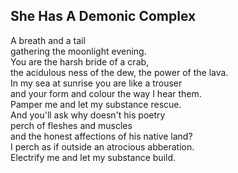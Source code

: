 She Has A Demonic Complex
-------------------------
A breath and a tail  
gathering the moonlight evening.  
You are the harsh bride of a crab,  
the acidulous ness of the dew, the power of the lava.  
In my sea at sunrise you are like a trouser  
and your form and colour the way I hear them.  
Pamper me and let my substance rescue.  
And you'll ask why doesn't his poetry  
perch of fleshes and muscles  
and the honest affections of his native land?  
I perch as if outside an atrocious abberation.  
Electrify me and let my substance build.  

